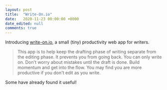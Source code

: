 ```yaml
---
layout: post
title:  "Write-On.io"
date:   2020-11-23 00:00:00 +0000
date_edited: null
comments: true
---
```


Introducing [write-on.io](write-on.io), a small (tiny) productivity web app for writers. 


> This app is to help keep the drafting phase of writing separate from the editing phase.
> It prevents you from going back. You can only write on.
> Don't worry about mistakes until the draft is done. Build momentum and get into the flow. You may find you are more productive if you don't edit as you write. 


Some have already found it useful!

